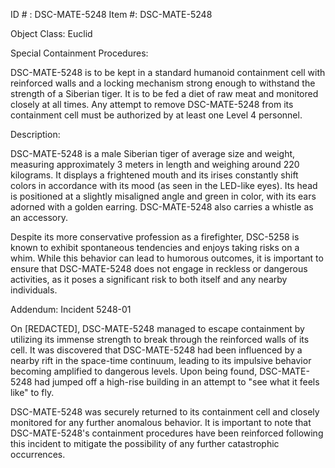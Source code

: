 ID # : DSC-MATE-5248
Item #: DSC-MATE-5248

Object Class: Euclid

Special Containment Procedures:

DSC-MATE-5248 is to be kept in a standard humanoid containment cell with reinforced walls and a locking mechanism strong enough to withstand the strength of a Siberian tiger. It is to be fed a diet of raw meat and monitored closely at all times. Any attempt to remove DSC-MATE-5248 from its containment cell must be authorized by at least one Level 4 personnel.

Description:

DSC-MATE-5248 is a male Siberian tiger of average size and weight, measuring approximately 3 meters in length and weighing around 220 kilograms. It displays a frightened mouth and its irises constantly shift colors in accordance with its mood (as seen in the LED-like eyes). Its head is positioned at a slightly misaligned angle and green in color, with its ears adorned with a golden earring. DSC-MATE-5248 also carries a whistle as an accessory.

Despite its more conservative profession as a firefighter, DSC-5258 is known to exhibit spontaneous tendencies and enjoys taking risks on a whim. While this behavior can lead to humorous outcomes, it is important to ensure that DSC-MATE-5248 does not engage in reckless or dangerous activities, as it poses a significant risk to both itself and any nearby individuals.

Addendum: Incident 5248-01

On [REDACTED], DSC-MATE-5248 managed to escape containment by utilizing its immense strength to break through the reinforced walls of its cell. It was discovered that DSC-MATE-5248 had been influenced by a nearby rift in the space-time continuum, leading to its impulsive behavior becoming amplified to dangerous levels. Upon being found, DSC-MATE-5248 had jumped off a high-rise building in an attempt to "see what it feels like" to fly.

DSC-MATE-5248 was securely returned to its containment cell and closely monitored for any further anomalous behavior. It is important to note that DSC-MATE-5248's containment procedures have been reinforced following this incident to mitigate the possibility of any further catastrophic occurrences.